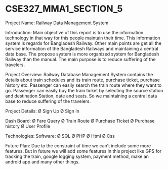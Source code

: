# CSE327_MMA1_SECTION_5

Project Name: Railway Data Management System

Introduction:
Main objective of this report is to use the information technology in that way for this people maintain their time. This information system is regards for Bangladesh Railway. Other main points are get all the service information of the Bangladesh Railways and maintaining a central data base. The propose system is more organized system for Bangladesh Railway than the manual. The main purpose is to reduce suffering of the travelers.

Project Overview:
Railway Database Management System contains the details about train schedules and its train route, purchase ticket, purchase history etc. Passenger can easily search the train route where they want to go. Passenger can easily buy the train ticket by selecting the source station and destination Station, date and seats. So we maintaining a central data base to reduce suffering of the travelers.

Project Details:
Ø Sign Up 
Ø Sign In

Dash Board:
Ø Fare Query
Ø Train Route
Ø Purchase Ticket Ø Purchase history Ø User Profile
 
Technologies: 
Software:
Ø SQL 
Ø PHP 
Ø Html
Ø Css


Future Plan:
Due to the constraint of time we can’t include some more features. But in future we will add some features in this project like GPS for tracking the train, google logging system, payment method, make an android app and many other things.
